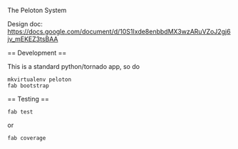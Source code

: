 The Peloton System

Design doc:
  https://docs.google.com/document/d/10S1Ixde8enbbdMX3wzARuVZoJ2gj6jv_mEKEZ3tsBAA

== Development ==

This is a standard python/tornado app, so do

    mkvirtualenv peloton
    fab bootstrap

== Testing ==

    fab test

or

    fab coverage

